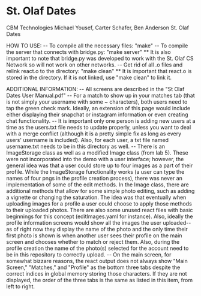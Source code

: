 # St. Olaf Dates


CBM Technologies
Michael Yousef, Carter Schafer, Ben Anderson
St. Olaf Dates

HOW TO USE:
-- To compile all the necessary files: "make"
-- To compile the server that connects with bridge.py: "make server"
** It is also important to note that bridge.py was developed to work with the St. Olaf CS Network so will not work on other networks.
-- Get rid of all .o files and relink react.o to the directory: "make clean"
** It is important that react.o is stored in the directory. If it is not linked, use "make clean" to link it.

ADDITIONAL INFORMATION:
-- All screens are described in the "St Olaf Dates User Manual.pdf"
-- For a match to show up in your matches tab (that is not simply your username with some ~ characters), both users need to tap the green check mark. Ideally, an extension of this page would include either displaying their snapchat or instagram information or even creating chat functionality. 
-- It is important only one person is adding new users at a time as the users.txt file needs to update properly, unless you want to deal with a merge conflict (although it is a pretty simple fix as long as every users' username is included). Also, for each user, a txt file named username.txt needs to be in this directory as well.
-- There is an ImageStorage class as well as a modified Image class (from lab 5). These were not incorporated into the demo with a user interface; however, the general idea was that a user could store up to four images as a part of their profile. While the ImageStorage functionality works (a user can type the names of four pngs in the profile creation process), there was never an implementation of some of the edit methods. In the Image class, there are additional methods that allow for some simple photo editing, such as adding a vignette or changing the saturation. The idea was that eventually when uploading images for a profile a user could choose to apply those methods to their uploaded photos. There are also some unused react files with basic beginnings for this concept (editImages.yaml for instance). Also, ideally the profile information screens would show all the images the user uploaded--as of right now they display the name of the photo and the only time their first photo is shown is when another user sees their profile on the main screen and chooses whether to match or reject them. Also, during the profile creation the name of the photo(s) selected for the account need to be in this repository to correctly upload.
-- On the main screen, for somewhat bizzare reasons, the react output does not always show "Main Screen," "Matches," and "Profile" as the bottom three tabs despite the correct indices in global memory storing those characters. If they are not displayed, the order of the three tabs is the same as listed in this item, from left to right.
